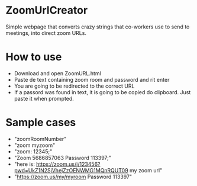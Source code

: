 # ZoomUrlCreator
Simple webpage that converts crazy strings that co-workers use to send to meetings, into direct zoom URLs.

# How to use
 * Download and open ZoomURL.html
 * Paste de text containing zoom room and password and rit enter
 * You are going to be redirected to the correct URL
 * If a passord was found in text, it is going to be copied do clipboard. Just paste it when prompted.

# Sample cases
 * "zoomRoomNumber"
 * "zoom myzoom"
 * "zoom: 12345;"
 * "Zoom  5686857063 Password 113397;"
 * "here is: https://zoom.us/j/123456?pwd=UkZ1N2SjVhejZzOENWMG1MQnRQUT09 my zoom url"
 * "https://zoom.us/my/myroom Password 113397"

